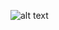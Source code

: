 
![alt text]([https://raw.githubusercontent.com/Senithumadiv/awesome/main/my%20awesome%20wm%202023%20new.png](https://github.com/Senithumadiv/madiv-bspwm/blob/main/my%20bspwm.png)https://github.com/Senithumadiv/madiv-bspwm/blob/main/my%20bspwm.png)



